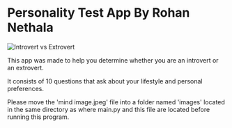 # Personality Test App By Rohan Nethala

![Introvert vs Extrovert](https://assets-global.website-files.com/5a690960b80baa0001e05b0f/5c5d94c8c1c7eb5f52e4177b_introvert-extrovert-leaders-p-1080.png)

This app was made to help you determine whether you are an introvert or an extrovert.

It consists of 10 questions that ask about your lifestyle and personal preferences. 

Please move the 'mind image.jpeg' file into a folder named 'images' located in the same directory as where main.py and this file are located before running this program.